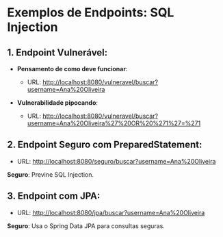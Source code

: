 # Exemplos de Endpoints: SQL Injection

## 1. Endpoint Vulnerável:

- **Pensamento de como deve funcionar**:
    - URL: [http://localhost:8080/vulneravel/buscar?username=Ana%20Oliveira](http://localhost:8080/vulneravel/buscar?username=Ana%20Oliveira)

- **Vulnerabilidade pipocando**:
    - URL: [http://localhost:8080/vulneravel/buscar?username=Ana%20Oliveira%27%20OR%20%271%27=%271](http://localhost:8080/vulneravel/buscar?username=Ana%20Oliveira%27%20OR%20%271%27=%271)

## 2. Endpoint Seguro com PreparedStatement:
- URL: [http://localhost:8080/seguro/buscar?username=Ana%20Oliveira](http://localhost:8080/seguro/buscar?username=Ana%20Oliveira)

**Seguro**: Previne SQL Injection.

## 3. Endpoint com JPA:
- URL: [http://localhost:8080/jpa/buscar?username=Ana%20Oliveira](http://localhost:8080/jpa/buscar?username=Ana%20Oliveira)

**Seguro**: Usa o Spring Data JPA para consultas seguras.
